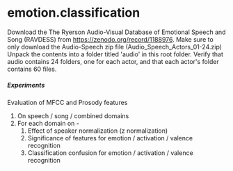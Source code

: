 # emotion.classification

Download the The Ryerson Audio-Visual Database of Emotional Speech and Song (RAVDESS) from https://zenodo.org/record/1188976.
Make sure to only download the Audio-Speech zip file (Audio_Speech_Actors_01-24.zip)
Unpack the contents into a folder titled 'audio' in this root folder.
Verify that audio contains 24 folders, one for each actor, and that each actor's folder contains 60 files.


##### Experiments  

Evaluation of MFCC and Prosody features
1. On speech / song / combined domains
2. For each domain on -
    1. Effect of speaker normalization (z normalization)
    2. Significance of features for emotion / activation / valence recognition
    3. Classification confusion for emotion / activation / valence recognition
